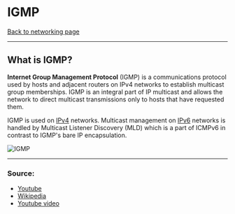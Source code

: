 # IGMP
[Back to networking page](../index.md)

---

## What is IGMP?
**Internet Group Management Protocol** (IGMP) is a communications protocol used by hosts and adjacent routers on IPv4 networks to establish multicast group memberships. IGMP is an integral part of IP multicast and allows the network to direct multicast transmissions only to hosts that have requested them.

IGMP is used on [IPv4](Protocols/IPv4.md) networks. Multicast management on [IPv6](Protocols/IPv6.md) networks is handled by Multicast Listener Discovery (MLD) which is a part of ICMPv6 in contrast to IGMP's bare IP encapsulation.

![IGMP](https://networklessons.com/wp-content/uploads/2018/02/multicast-igmp-proxy-example.png)

---

### Source:
- [Youtube](https://youtu.be/eBHwkyWgVaM)
- [Wikipedia](https://en.wikipedia.org/wiki/Internet_Group_Management_Protocol)
- [Youtube video](https://youtu.be/VfWbb3qB4c4)